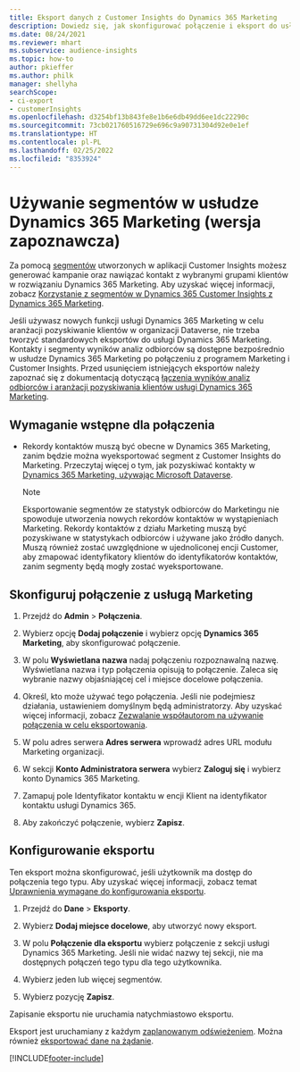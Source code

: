 ```yaml
---
title: Eksport danych z Customer Insights do Dynamics 365 Marketing
description: Dowiedz się, jak skonfigurować połączenie i eksport do usługi Dynamics 365 Marketing.
ms.date: 08/24/2021
ms.reviewer: mhart
ms.subservice: audience-insights
ms.topic: how-to
author: pkieffer
ms.author: philk
manager: shellyha
searchScope:
- ci-export
- customerInsights
ms.openlocfilehash: d3254bf13b843fe8e1b6e6db49dd6ee1dc22290c
ms.sourcegitcommit: 73cb021760516729e696c9a90731304d92e0e1ef
ms.translationtype: HT
ms.contentlocale: pl-PL
ms.lasthandoff: 02/25/2022
ms.locfileid: "8353924"
---
```

# <a name="use-segments-in-dynamics-365-marketing-preview"></a>Używanie segmentów w usłudze Dynamics 365 Marketing (wersja zapoznawcza)



Za pomocą [segmentów](segments.md) utworzonych w aplikacji Customer Insights możesz generować kampanie oraz nawiązać kontakt z wybranymi grupami klientów w rozwiązaniu Dynamics 365 Marketing. Aby uzyskać więcej informacji, zobacz [Korzystanie z segmentów w Dynamics 365 Customer Insights z Dynamics 365 Marketing](/dynamics365/marketing/customer-insights-segments).

Jeśli używasz nowych funkcji usługi Dynamics 365 Marketing w celu aranżacji pozyskiwanie klientów w organizacji Dataverse, nie trzeba tworzyć standardowych eksportów do usługi Dynamics 365 Marketing. Kontakty i segmenty wyników analiz odbiorców są dostępne bezpośrednio w usłudze Dynamics 365 Marketing po połączeniu z programem Marketing i Customer Insights. Przed usunięciem istniejących eksportów należy zapoznać się z dokumentacją dotyczącą [łączenia wyników analiz odbiorców i aranżacji pozyskiwania klientów usługi Dynamics 365 Marketing](/dynamics365/marketing/real-time-marketing-ci-profile).

## <a name="prerequisite-for-a-connection"></a>Wymaganie wstępne dla połączenia

- Rekordy kontaktów muszą być obecne w Dynamics 365 Marketing, zanim będzie można wyeksportować segment z Customer Insights do Marketing. Przeczytaj więcej o tym, jak pozyskiwać kontakty w [Dynamics 365 Marketing, używając Microsoft Dataverse](connect-power-query.md).

  > [!NOTE]
  > Eksportowanie segmentów ze statystyk odbiorców do Marketingu nie spowoduje utworzenia nowych rekordów kontaktów w wystąpieniach Marketing. Rekordy kontaktów z działu Marketing muszą być pozyskiwane w statystykach odbiorców i używane jako źródło danych. Muszą również zostać uwzględnione w ujednoliconej encji Customer, aby zmapować identyfikatory klientów do identyfikatorów kontaktów, zanim segmenty będą mogły zostać wyeksportowane.

## <a name="set-up-connection-to-marketing"></a>Skonfiguruj połączenie z usługą Marketing

1. Przejdź do **Admin** > **Połączenia**.

1. Wybierz opcję **Dodaj połączenie** i wybierz opcję **Dynamics 365 Marketing**, aby skonfigurować połączenie.

1. W polu **Wyświetlana nazwa** nadaj połączeniu rozpoznawalną nazwę. Wyświetlana nazwa i typ połączenia opisują to połączenie. Zaleca się wybranie nazwy objaśniającej cel i miejsce docelowe połączenia.

1. Określ, kto może używać tego połączenia. Jeśli nie podejmiesz działania, ustawieniem domyślnym będą administratorzy. Aby uzyskać więcej informacji, zobacz [Zezwalanie współautorom na używanie połączenia w celu eksportowania](connections.md#allow-contributors-to-use-a-connection-for-exports).

1. W polu adres serwera **Adres serwera** wprowadź adres URL modułu Marketing organizacji.

1. W sekcji **Konto Administratora serwera** wybierz **Zaloguj się** i wybierz konto Dynamics 365 Marketing.

1. Zamapuj pole Identyfikator kontaktu w encji Klient na identyfikator kontaktu usługi Dynamics 365.

1. Aby zakończyć połączenie, wybierz **Zapisz**. 

## <a name="configure-an-export"></a>Konfigurowanie eksportu

Ten eksport można skonfigurować, jeśli użytkownik ma dostęp do połączenia tego typu. Aby uzyskać więcej informacji, zobacz temat [Uprawnienia wymagane do konfigurowania eksportu](export-destinations.md#set-up-a-new-export).

1. Przejdź do **Dane** > **Eksporty**.

1. Wybierz **Dodaj miejsce docelowe**, aby utworzyć nowy eksport.

1. W polu **Połączenie dla eksportu** wybierz połączenie z sekcji usługi Dynamics 365 Marketing. Jeśli nie widać nazwy tej sekcji, nie ma dostępnych połączeń tego typu dla tego użytkownika.

1. Wybierz jeden lub więcej segmentów.

1. Wybierz pozycję **Zapisz**.

Zapisanie eksportu nie uruchamia natychmiastowo eksportu.

Eksport jest uruchamiany z każdym [zaplanowanym odświeżeniem](system.md#schedule-tab). Można również [eksportować dane na żądanie](export-destinations.md#run-exports-on-demand). 

[!INCLUDE[footer-include](../includes/footer-banner.md)]
